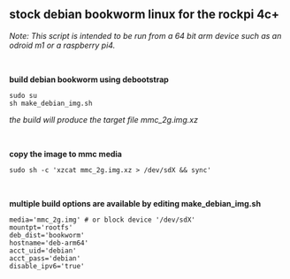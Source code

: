 ## stock debian bookworm linux for the rockpi 4c+

<i>Note: This script is intended to be run from a 64 bit arm device such as an odroid m1 or a raspberry pi4.</i>

<br/>

**build debian bookworm using debootstrap**
```
sudo su
sh make_debian_img.sh
```

<i>the build will produce the target file mmc_2g.img.xz</i>

<br/>

**copy the image to mmc media**
```
sudo sh -c 'xzcat mmc_2g.img.xz > /dev/sdX && sync'
```

<br/>

**multiple build options are available by editing make_debian_img.sh**
```
media='mmc_2g.img' # or block device '/dev/sdX'
mountpt='rootfs'
deb_dist='bookworm'
hostname='deb-arm64'
acct_uid='debian'
acct_pass='debian'
disable_ipv6='true'
```
